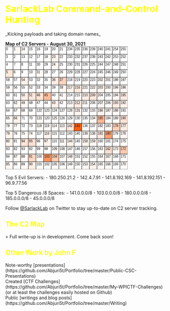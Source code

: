 <h1 style="color:#ffff00">SarlackLab Command-and-Control Hunting</h1>
_Kicking payloads and taking domain names_


**Map of C2 Servers - August 30, 2021**
<br>
<img src="https://raw.githubusercontent.com/Abjuri5t/SarlackLab/main/2021-Maps/TEST_2021-August-31.jpg" height="384">

Top 5 Evil Servers:
 \- 180.250.21.2
 \- 142.4.7.91
 \- 141.8.192.169
 \- 141.8.192.151
 \- 96.9.77.56

Top 5 Dangerous /8 Spaces:
 \- 141.0.0.0/8
 \- 103.0.0.0/8
 \- 180.0.0.0/8
 \- 185.0.0.0/8
 \- 45.0.0.0/8

Follow [@SarlackLab](https://twitter.com/SarlackLab) on Twitter to stay up-to-date on C2 server tracking.
<br>

<h2 style="color:#ffff00">The C2 Map</h2>
> Full write-up is in development. Come back soon!
<br>

<h2 style="color:#ffff00">Other Work by John F</h2>
Note-worthy [presentations](https://github.com/Abjuri5t/Portfolio/tree/master/Public-CSC-Presentations)
<br>
Created [CTF Challenges](https://github.com/Abjuri5t/Portfolio/tree/master/My-WPICTF-Challenges) (or at least the challenges easily hosted on Github)
<br>
Public [writings and blog posts](https://github.com/Abjuri5t/Portfolio/tree/master/Writing)